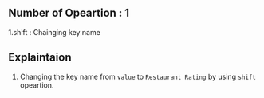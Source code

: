 ## Number of Opeartion : 1

1.shift : Chainging key name

## Explaintaion

1. Changing the key name from `value` to `Restaurant Rating` by using `shift` opeartion.
